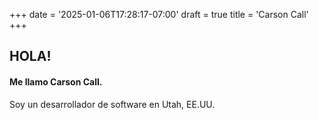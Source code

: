 +++
date = '2025-01-06T17:28:17-07:00'
draft = true
title = 'Carson Call'
+++

## HOLA!

#### Me llamo Carson Call.

Soy un desarrollador de software en Utah, EE.UU. 
